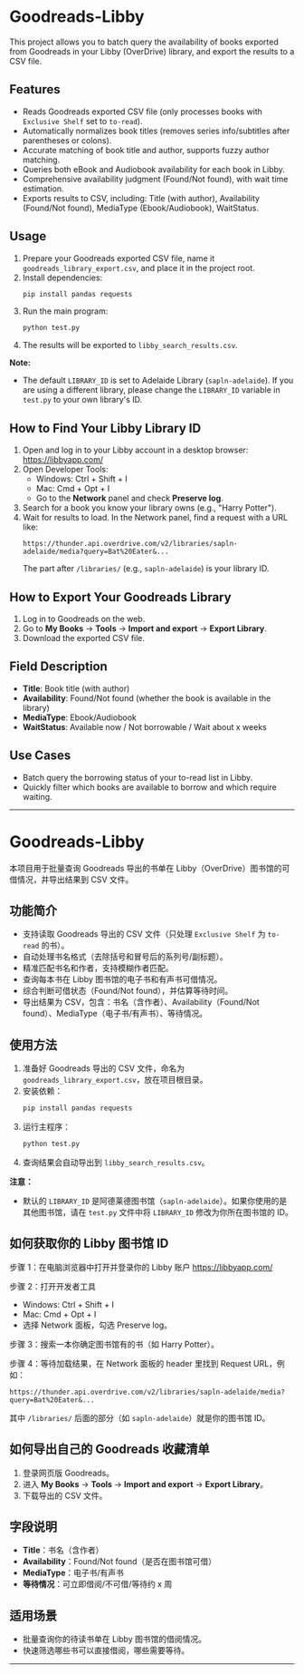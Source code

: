 # Goodreads-Libby

This project allows you to batch query the availability of books exported from Goodreads in your Libby (OverDrive) library, and export the results to a CSV file.


## Features

- Reads Goodreads exported CSV file (only processes books with `Exclusive Shelf` set to `to-read`).
- Automatically normalizes book titles (removes series info/subtitles after parentheses or colons).
- Accurate matching of book title and author, supports fuzzy author matching.
- Queries both eBook and Audiobook availability for each book in Libby.
- Comprehensive availability judgment (Found/Not found), with wait time estimation.
- Exports results to CSV, including: Title (with author), Availability (Found/Not found), MediaType (Ebook/Audiobook), WaitStatus.

## Usage

1. Prepare your Goodreads exported CSV file, name it `goodreads_library_export.csv`, and place it in the project root.
2. Install dependencies:
   ```bash
   pip install pandas requests
   ```
3. Run the main program:
   ```bash
   python test.py
   ```
4. The results will be exported to `libby_search_results.csv`.

**Note:**

- The default `LIBRARY_ID` is set to Adelaide Library (`sapln-adelaide`). If you are using a different library, please change the `LIBRARY_ID` variable in `test.py` to your own library's ID.


## How to Find Your Libby Library ID

1. Open and log in to your Libby account in a desktop browser:
   https://libbyapp.com/
2. Open Developer Tools:
   - Windows: Ctrl + Shift + I
   - Mac: Cmd + Opt + I
   - Go to the **Network** panel and check **Preserve log**.
3. Search for a book you know your library owns (e.g., "Harry Potter").
4. Wait for results to load. In the Network panel, find a request with a URL like:
   ```
   https://thunder.api.overdrive.com/v2/libraries/sapln-adelaide/media?query=Bat%20Eater&...
   ```
   The part after `/libraries/` (e.g., `sapln-adelaide`) is your library ID.

## How to Export Your Goodreads Library

1. Log in to Goodreads on the web.
2. Go to **My Books** → **Tools** → **Import and export** → **Export Library**.
3. Download the exported CSV file.

## Field Description

- **Title**: Book title (with author)
- **Availability**: Found/Not found (whether the book is available in the library)
- **MediaType**: Ebook/Audiobook
- **WaitStatus**: Available now / Not borrowable / Wait about x weeks

## Use Cases

- Batch query the borrowing status of your to-read list in Libby.
- Quickly filter which books are available to borrow and which require waiting.

---

# Goodreads-Libby

本项目用于批量查询 Goodreads 导出的书单在 Libby（OverDrive）图书馆的可借情况，并导出结果到 CSV 文件。


## 功能简介

- 支持读取 Goodreads 导出的 CSV 文件（只处理 `Exclusive Shelf` 为 `to-read` 的书）。
- 自动处理书名格式（去除括号和冒号后的系列号/副标题）。
- 精准匹配书名和作者，支持模糊作者匹配。
- 查询每本书在 Libby 图书馆的电子书和有声书可借情况。
- 综合判断可借状态（Found/Not found），并估算等待时间。
- 导出结果为 CSV，包含：书名（含作者）、Availability（Found/Not found）、MediaType（电子书/有声书）、等待情况。

## 使用方法

1. 准备好 Goodreads 导出的 CSV 文件，命名为 `goodreads_library_export.csv`，放在项目根目录。
2. 安装依赖：
   ```bash
   pip install pandas requests
   ```
3. 运行主程序：
   ```bash
   python test.py
   ```
4. 查询结果会自动导出到 `libby_search_results.csv`。

**注意：**

- 默认的 `LIBRARY_ID` 是阿德莱德图书馆（`sapln-adelaide`）。如果你使用的是其他图书馆，请在 `test.py` 文件中将 `LIBRARY_ID` 修改为你所在图书馆的 ID。


## 如何获取你的 Libby 图书馆 ID

步骤 1：在电脑浏览器中打开并登录你的 Libby 账户
https://libbyapp.com/

步骤 2：打开开发者工具

- Windows: Ctrl + Shift + I
- Mac: Cmd + Opt + I
- 选择 Network 面板，勾选 Preserve log。

步骤 3：搜索一本你确定图书馆有的书（如 Harry Potter）。

步骤 4：等待加载结果，在 Network 面板的 header 里找到 Request URL，例如：

```
https://thunder.api.overdrive.com/v2/libraries/sapln-adelaide/media?query=Bat%20Eater&...
```

其中 `/libraries/` 后面的部分（如 `sapln-adelaide`）就是你的图书馆 ID。

## 如何导出自己的 Goodreads 收藏清单

1. 登录网页版 Goodreads。
2. 进入 **My Books** → **Tools** → **Import and export** → **Export Library**。
3. 下载导出的 CSV 文件。

## 字段说明

- **Title**：书名（含作者）
- **Availability**：Found/Not found（是否在图书馆可借）
- **MediaType**：电子书/有声书
- **等待情况**：可立即借阅/不可借/等待约 x 周

## 适用场景

- 批量查询你的待读书单在 Libby 图书馆的借阅情况。
- 快速筛选哪些书可以直接借阅，哪些需要等待。

---
